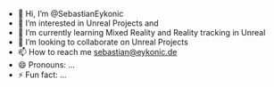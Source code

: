 - 👋 Hi, I’m @SebastianEykonic
- 👀 I’m interested in Unreal Projects and 
- 🌱 I’m currently learning Mixed Reality and Reality tracking in Unreal
- 💞️ I’m looking to collaborate on Unreal Projects
- 📫 How to reach me sebastian@eykonic.de
- 😄 Pronouns: ...
- ⚡ Fun fact: ...

<!---
SebastianEykonic/SebastianEykonic is a ✨ special ✨ repository because its `README.md` (this file) appears on your GitHub profile.
You can click the Preview link to take a look at your changes.
--->
